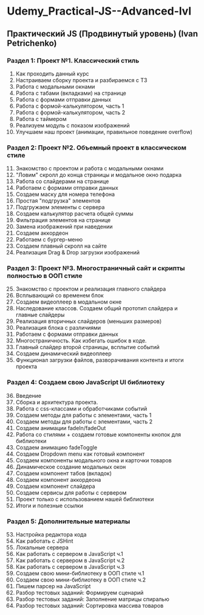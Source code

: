 # Udemy_Practical-JS--Advanced-lvl
## Практический JS (Продвинутый уровень) (Ivan Petrichenko)


### Раздел 1: Проект №1. Классический стиль

1. Как проходить данный курс
2. Настраиваем сборку проекта и разбираемся с ТЗ
3. Работа с модальными окнами
4. Работа с табами (вкладками) на странице
5. Работа с формами отправки данных
6. Работа с формой-калькулятором, часть 1
7. Работа с формой-калькулятором, часть 2
8. Работа с таймером
9. Реализуем модуль с показом изображений
10. Улучшаем наш проект (анимации, правильное поведение overflow)

### Раздел 2: Проект №2. Объемный проект в классическом стиле

11. Знакомство с проектом и работа с модальными окнами
12. "Ловим" скролл до конца страницы и модальное окно подарка
13. Работа со слайдерами на странице
14. Работаем с формами отправки данных
15. Создаем маску для номера телефона
16. Простая "подгрузка" элементов
17. Подгружаем элементы с сервера
18. Создаем калькулятор расчета общей суммы
19. Фильтрация элементов на странице
20. Замена изображений при наведении
21. Создаем аккордеон
22. Работаем с бургер-меню
23. Создаем плавный скролл на сайте
24. Реализация Drag & Drop загрузки изображений

### Раздел 3: Проект №3. Многостраничный сайт и скрипты полностью в ООП стиле

25. Знакомство с проектом и реализация главного слайдера
26. Всплывающий со временем блок
27. Создаем видеоплеер в модальном окне
28. Наследование классов. Создаем общий прототип слайдера и главные слайдеры
29. Реализация вторичных слайдеров (меньших размеров)
30. Реализация блока с различиями
31. Работаем с формами отправки данных
32. Многостраничность. Как избегать ошибок в коде.
33. Главный слайдер второй страницы, всплытие событий
34. Создаем динамический видеоплеер
35. Функционал загрузки файлов, разворачивания контента и итоги проекта

### Раздел 4: Создаем свою JavaScript UI библиотеку

36. Введение
37. Сборка и архитектура проекта.
38. Работа с css-классами и обработчиками событий
39. Создаем методы для работы с элементами, часть 1
40. Создаем методы для работы с элементами, часть 2
41. Создаем анимации fadeIn/fadeOut
42. Работа со стилями + создаем готовые компоненты кнопок для библиотеки
43. Создаем анимацию fadeToggle
44. Создаем Dropdown menu как готовый компонент
45. Создаем компоненты модального окна и карточки товаров
46. Динамическое создание модальных окон
47. Создаем компонент табов (вкладок)
48. Создаем компонент аккордеона
49. Создаем компонент слайдера
50. Создаем сервисы для работы с сервером
51. Проект только с использованием нашей библиотеки
52. Итоги и полезные ссылки

### Раздел 5: Дополнительные материалы

53. Настройка редактора кода
54. Как работать с JSHint
55. Локальные сервера
56. Как работать с сервером в JavaScript ч.1
57. Как работать с сервером в JavaScript ч.2
58. Как работать с сервером в JavaScript ч.3
59. Создаем свою мини-библиотеку в ООП стиле ч.1
60. Создаем свою мини-библиотеку в ООП стиле ч.2
61. Пишем парсер на JavaScript
62. Разбор тестовых заданий: Формируем сценарий
63. Разбор тестовых заданий: Заполнение матрицы спиралью
64. Разбор тестовых заданий: Сортировка массива товаров